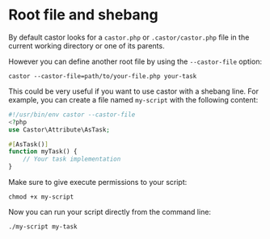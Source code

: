 # Root file and shebang

By default castor looks for a `castor.php` or  `.castor/castor.php` file in the 
current working directory or one of its parents.

However you can define another root file by using the `--castor-file` option:

```console
castor --castor-file=path/to/your-file.php your-task
```

This could be very useful if you want to use castor with a shebang line. For example, you
can create a file named `my-script` with the following content:

```php
#!/usr/bin/env castor --castor-file
<?php
use Castor\Attribute\AsTask;

#[AsTask()]
function myTask() {
    // Your task implementation
}
```

Make sure to give execute permissions to your script:

```console
chmod +x my-script
```

Now you can run your script directly from the command line:

```console
./my-script my-task
```
